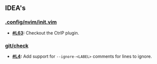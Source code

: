 ## IDEA's

### [.config/nvim/init.vim](.config/nvim/init.vim)

- **[#L63](.config/nvim/init.vim#L63):** Checkout the CtrlP plugin.

### [git/check](git/check)

- **[#L4](git/check#L4):** Add support for `--ignore-<LABEL>` comments for lines to ignore.

